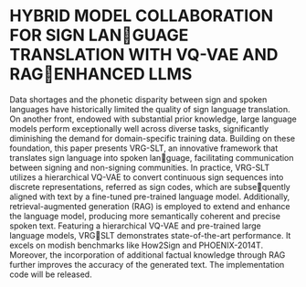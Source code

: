 # HYBRID MODEL COLLABORATION FOR SIGN LANGUAGE TRANSLATION WITH VQ-VAE AND RAGENHANCED LLMS
Data shortages and the phonetic disparity between sign and spoken languages have historically limited the quality of sign language translation. On another front, endowed with substantial prior knowledge, large language models perform exceptionally well across diverse tasks, significantly diminishing the demand for domain-specific training data. Building on these foundation, this paper presents VRG-SLT, an innovative framework that translates sign language into spoken language, facilitating communication between signing and non-signing communities. In practice, VRG-SLT utilizes a hierarchical VQ-VAE to convert continuous sign sequences into discrete representations, referred as sign codes, which are subsequently aligned with text by a fine-tuned pre-trained language model. Additionally, retrieval-augmented generation (RAG) is employed to extend and enhance the language model, producing more semantically coherent and precise spoken text. Featuring a hierarchical VQ-VAE and pre-trained large language models, VRGSLT demonstrates state-of-the-art performance. It excels on modish benchmarks like How2Sign and PHOENIX-2014T. Moreover, the incorporation of additional factual knowledge through RAG further improves the accuracy of the generated text. The implementation code will be released.




